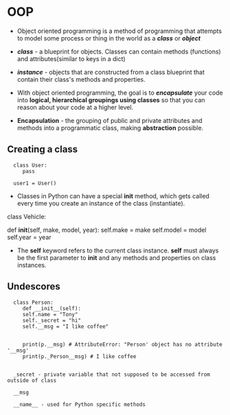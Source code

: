 # OOP

- Object oriented programming is a method of programming that attempts to model some process or thing in the world as a ***class*** or ***object***

- ***class*** - a blueprint for objects. Classes can contain methods (functions) and attributes(similar to keys in a dict)

- ***instance*** - objects that are constructed from a class blueprint that contain their class's methods and properties.

- With object oriented programming, the goal is to ***encapsulate*** your code into **logical, hierarchical groupings using classes** so that you can reason about your code at a higher level.

- **Encapsulation** - the grouping of public and private attributes and methods into a programmatic class, making **abstraction** possible.

## Creating a class

      class User:
         pass

      user1 = User()

- Classes in Python can have a special __init__ method, which gets called every time you create an instance of the class (instantiate).

class Vehicle:

   def __init__(self, make, model, year):
      self.make = make
      self.model = model
      self.year = year

- The **self** keyword refers to the current class instance. **self** must always be the first parameter to **__init__** and any methods and properties on class instances.

## Undescores

      class Person:
         def __init__(self):
         self.name = "Tony"
         self._secret = "hi"
         self.__msg = "I like coffee" 
         
         
         print(p.__msg) # AttributeError: "Person' object has no attribute '__msg'
         print(p._Person__msg) # I like coffee


      _secret - private variable that not supposed to be accessed from outside of class

      __msg

      __name__ - used for Python specific methods

